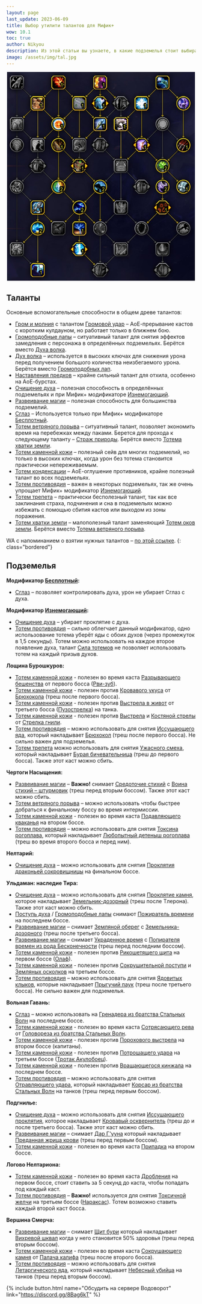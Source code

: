 ```yaml
---
layout: page
last_update: 2023-06-09
title: Выбор утилити талантов для Мифик+
wow: 10.1
toc: true
author: Nikyou
description: Из этой статьи вы узнаете, в какие подземелья стоит выбирать различные вспомогательные способности из классового древа талантов.
image: /assets/img/tal.jpg
---
```


<p align="center">
<img src="/assets/img/tal.jpg" width=500x>
</p>

## Таланты

Основные вспомогательные способности в общем древе талантов:

* [Гром и молния](https://www.wowhead.com/ru/spell=51490) с талантом [Громовой удар](https://www.wowhead.com/ru/spell=378779) – АоЕ-прерывание кастов с коротким кулдауном, но работает только в ближнем бою.
* [Громоподобные лапы](https://www.wowhead.com/ru/spell=378075) – ситуативный талант для снятия эффектов замедления с персонажа в определённых подземельях. Берётся вместо [Духа волка](https://www.wowhead.com/ru/spell=260878).
* [Дух волка](https://www.wowhead.com/ru/spell=260878) – используется в высоких ключах для снижения урона перед получением большого количества неизбегаемого урона. Берётся вместо [Громоподобных лап](https://www.wowhead.com/ru/spell=378075).
* [Наставления предков](https://www.wowhead.com/ru/spell=108281) – крайне сильный талант для отхила, особенно на АоЕ-бурстах.
* [Очищение духа](https://www.wowhead.com/ru/spell=51886) – полезная способность в определённых подземельях и при Мифик+ модификаторе [Изнемогающий](https://www.wowhead.com/ru/affix=135).
* [Развеивание магии](https://www.wowhead.com/ru/spell=370/) – полезная способность для большинства подземелий.
* [Сглаз](https://www.wowhead.com/ru/spell=51514) – Используется только при Мифик+ модификаторе [Бесплотный](https://www.wowhead.com/ru/affix=136).
* [Тотем ветряного порыва](https://www.wowhead.com/ru/spell=192077) – ситуативный талант, позволяет экономить время на перебежках между паками. Берется для прохода к следующему таланту – [Страж природы](https://www.wowhead.com/ru/spell=30884/). Берётся вместо [Тотема хватки земли](https://www.wowhead.com/ru/spell=51485).
* [Тотем каменной кожи](https://ru.wowhead.com/spell=383017) – полезный сейв для многих подземелий, но только в высоких ключах, когда урон без тотема становится практически непереживаемым.
* [Тотем конденсации](https://www.wowhead.com/ru/spell=192058) – АоЕ-оглушение противников, крайне полезный талант во всех подземельях.
* [Тотем противоядия](https://www.wowhead.com/ru/spell=383013) – важен в некоторых подземельях, так же очень упрощает Мифик+ модификатор [Изнемогающий](https://www.wowhead.com/ru/affix=135).
* [Тотем трепета](https://www.wowhead.com/ru/spell=8143) – практически бесполезный талант, так как все заклинания страха, подчинения и сна в подземельях можно избежать с помощью сбития кастов или выходом из зоны поражения.
* [Тотем хватки земли](https://www.wowhead.com/ru/spell=51485) – малополезный талант заменяющий [Тотем оков земли](https://www.wowhead.com/ru/spell=2484). Берётся вместо [Тотема ветряного порыва](https://www.wowhead.com/ru/spell=192077).

WA с напоминанием о взятии нужных талантов – [по этой ссылке](https://wago.io/_qSTC-Aew).
{: class="bordered"}

## Подземелья

**Модификатор [Бесплотный](https://www.wowhead.com/ru/affix=136):**
* [Сглаз](https://www.wowhead.com/ru/spell=51514) – позволяет контролировать духа, урон не убирает Сглаз с духа.

**Модификатор [Изнемогающий](https://www.wowhead.com/ru/affix=135):**
* [Очищение духа](https://www.wowhead.com/ru/spell=51886) – убирает проклятие с духа.
* [Тотем противоядия](https://www.wowhead.com/ru/spell=383013) – сильно облегчает данный модификатор, одно использование тотема уберёт яды с обоих духов (через промежуток в 1,5 секунды). Тотем можно использовать на каждое второе появление духа, талант [Сила тотемов](https://www.wowhead.com/ru/spell=381867) не позволяет использовать тотем на каждый призыв духов.

**Лощина Бурошкуров:**
* [Тотем каменной кожи](https://ru.wowhead.com/spell=383017) - полезен во время каста [Разрывающего бешенства](https://www.wowhead.com/ru/spell=378020) от первого босса ([Рви-зуб](https://www.wowhead.com/ru/npc=186124)).
* [Тотем каменной кожи](https://ru.wowhead.com/spell=383017) - полезен против [Кровавого укуса](https://www.wowhead.com/ru/spell=367481) от [Брюхокола](https://www.wowhead.com/ru/npc=184303) (треш после первого босса).
* [Тотем каменной кожи](https://ru.wowhead.com/spell=383017) - полезен против [Выстрела в живот](https://www.wowhead.com/ru/spell=384353) от третьего босса ([Пузострелка](https://www.wowhead.com/ru/npc=186116)) на танка.
* [Тотем каменной кожи](https://ru.wowhead.com/spell=383017) - полезен против [Выстрела](https://www.wowhead.com/ru/spell=382620) и [Костяной стрелы](https://www.wowhead.com/ru/spell=367521) от [Стрелка гнили](https://www.wowhead.com/ru/npc=186208).
* [Тотем противоядия](https://www.wowhead.com/ru/spell=383013) –  можно использовать для снятия [Иссушающего яда](https://www.wowhead.com/ru/spell=385039), который накладывает [Брюхокол](https://www.wowhead.com/ru/npc=184303) (треш после первого босса). Не сильно важен для подземелья.
* [Тотем трепета](https://www.wowhead.com/ru/spell=8143) можно использовать для снятия [Ужасного смеха](https://www.wowhead.com/ru/spell=367500), который накладывает [Бурая бичевательница](https://www.wowhead.com/ru/npc=195135) (треш до первого босса). Также этот каст можно сбить.

**Чертоги Насыщения:**
* [Развеивание магии](https://www.wowhead.com/ru/spell=370) – **Важно!**  снимает [Средоточие стихий](https://www.wowhead.com/ru/spell=395694) с [Воина стихий – штурмовик](https://www.wowhead.com/ru/npc=199037) (треш перед вторым боссом). Также этот каст можно сбить.
* [Тотем ветряного порыва](https://www.wowhead.com/ru/spell=192077) – можно использовать чтобы быстрее добраться к финальному боссу во время интермиссии.
* [Тотем каменной кожи](https://ru.wowhead.com/spell=383017) - полезен во время каста [Подавляющего кваканья](https://www.wowhead.com/ru/spell=385187) на втором боссе.
* [Тотем противоядия](https://www.wowhead.com/ru/spell=383013) –  можно использовать для снятия [Токсина рогоплава](https://www.wowhead.com/ru/spell=374389), который накладывает [Любопытный детеныш рогоплава](https://www.wowhead.com/ru/npc=195399) (треш во время второго босса и перед ним).

**Нелтарий:**
* [Очищение духа](https://www.wowhead.com/ru/spell=51886) –  можно использовать для снятия [Проклятия драконьей сокровищницы](https://www.wowhead.com/ru/spell=391762) на финальном боссе.

**Ульдаман: наследие Тира:**
* [Очищение духа](https://www.wowhead.com/ru/spell=51886) –  можно использовать для снятия [Проклятие камня](https://www.wowhead.com/ru/spell=369365), которое накладывает [Земельник-дозорный](https://www.wowhead.com/ru/npc=184132) (треш после Тлерона). Также этот каст можно сбить.
* [Поступь духа](https://www.wowhead.com/ru/spell=58875) / [Громоподобные лапы](https://www.wowhead.com/ru/spell=378075) снимают [Пожиратель времени](https://www.wowhead.com/ru/spell=377405) на последнем боссе.
* [Развеивание магии](https://www.wowhead.com/ru/spell=370) –  снимает [Земляной оберег](https://www.wowhead.com/ru/spell=369400) с [Земельника-дозорного](https://www.wowhead.com/ru/npc=184132) (треш после третьего босса).
* [Развеивание магии](https://www.wowhead.com/ru/spell=370) –  снимает [Украденное время](https://www.wowhead.com/ru/spell=377510) с [Попирателя времен из рода Бесконечности](https://www.wowhead.com/ru/npc=184331) (треш перед последним боссом).
* [Тотем каменной кожи](https://ru.wowhead.com/spell=383017) - полезен против [Рикошетящего щита](https://www.wowhead.com/ru/spell=369677) на первом боссе ([Олаф](https://www.wowhead.com/ru/npc=184580)).
* [Тотем каменной кожи](https://ru.wowhead.com/spell=383017) - полезен против [Сокрушительной поступи](https://www.wowhead.com/ru/spell=372701) и [Земляных осколков](https://www.wowhead.com/ru/spell=372718) на третьем боссе.
* [Тотем противоядия](https://www.wowhead.com/ru/spell=383013) –  можно использовать для снятия [Ядовитых клыков](https://www.wowhead.com/ru/spell=369417), которые накладывает [Прыгучий паук](https://www.wowhead.com/ru/npc=184303) (треш после третьего босса). Не сильно важен для подземелья.

**Вольная Гавань:**
* [Сглаз](https://www.wowhead.com/ru/spell=51514) – можно использовать на [Гренадера из братства Стальных Волн](https://www.wowhead.com/ru/npc=129758) на последнем боссе.
* [Тотем каменной кожи](https://ru.wowhead.com/spell=383017) - полезен во время каста [Сотрясающего рева](https://www.wowhead.com/ru/spell=257732) от [Головореза из братства Стальных Волн](https://www.wowhead.com/ru/npc=129602).
* [Тотем каменной кожи](https://ru.wowhead.com/spell=383017) - полезен против [Порохового выстрела](https://www.wowhead.com/ru/spell=256979) на втором боссе (капитаны).
* [Тотем каменной кожи](https://ru.wowhead.com/spell=383017) - полезен против [Потрошащего удара](https://www.wowhead.com/ru/spell=256363) на третьем боссе ([Тротак Акулобоец](https://www.wowhead.com/ru/npc=126969)).
* [Тотем каменной кожи](https://ru.wowhead.com/spell=383017) - полезен против [Вращающегося кинжала](https://www.wowhead.com/ru/spell=413131) на последнем боссе.
* [Тотем противоядия](https://www.wowhead.com/ru/spell=383013) –  можно использовать для снятия [Отравляющего удара](https://www.wowhead.com/ru/spell=257437), который накладывает [Корсар из братства Стальных Волн](https://www.wowhead.com/ru/npc=126928) на танков (треш перед первым боссом).

**Подгнилье:**
* [Очищение духа](https://www.wowhead.com/ru/spell=51886) –  можно использовать для снятия [Иссушающего проклятия](https://www.wowhead.com/ru/spell=265433), которое накладывает [Кровавый осквернитель](https://www.wowhead.com/ru/npc=133912) (треш до и после третьего босса). Также этот каст можно сбить.
* [Развеивание магии](https://www.wowhead.com/ru/spell=370) –  снимает [Дар Г'ууна](https://www.wowhead.com/ru/spell=265091) который накладывает [Преданная жрица крови](https://www.wowhead.com/ru/npc=131492) (треш перед первым боссом).
* [Тотем каменной кожи](https://ru.wowhead.com/spell=383017) - полезен во время каста [Припадка](https://www.wowhead.com/ru/spell=260333) на втором боссе.

**Логово Нелтариона:**
* [Тотем каменной кожи](https://ru.wowhead.com/spell=383017) - полезен во время каста [Дробления](https://www.wowhead.com/ru/spell=188114) на первом боссе, стоит ставить за 5 секунд до каста, чтобы попадать под каждый каст.
* [Тотем противоядия](https://www.wowhead.com/ru/spell=383013) – **Важно!** используется для снятия [Токсичной желчи](https://www.wowhead.com/ru/spell=210150) на третьем боссе ([Нараксас](https://www.wowhead.com/ru/npc=91005)). Тотем возможно ставить каждый второй каст босса.

**Вершина Смерча:**
* [Развеивание магии](https://www.wowhead.com/ru/spell=370) –  снимает [Щит бури](https://www.wowhead.com/ru/spell=411743) который накладывает [Вихревой шквал](https://www.wowhead.com/ru/npc=45924) когда у него становится 50% здоровья (треш перед вторым боссом).
* [Тотем каменной кожи](https://ru.wowhead.com/spell=383017) - полезен во время каста [Сокрушающего камня](https://www.wowhead.com/ru/spell=413387) от [Палача калифа](https://www.wowhead.com/ru/npc=45928) (треш после второго босса).
* [Тотем противоядия](https://www.wowhead.com/ru/spell=383013) –  можно использовать для снятия [Летаргического яда](https://www.wowhead.com/ru/spell=88182), который накладывает [Небесный убийца](https://www.wowhead.com/ru/npc=45922) на танков (треш перед вторым боссом).


<p></p>

{% include button.html name="Обсудить на сервере Водоворот" link="https://discord.gg/8Bag6kT" %}

<p></p>
